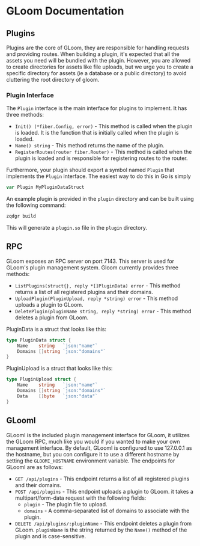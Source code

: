 # GLoom Documentation

## Plugins

Plugins are the core of GLoom, they are responsible for handling requests and providing routes. When building a plugin, it's expected that all the assets you need will be bundled with the plugin. However, you are allowed to create directories for assets like file uploads, but we urge you to create a specific directory for assets (ie a database or a public directory) to avoid cluttering the root directory of gloom.

### Plugin Interface

The `Plugin` interface is the main interface for plugins to implement. It has three methods:

- `Init() (*fiber.Config, error)` - This method is called when the plugin is loaded. It is the function that is initially called when the plugin is loaded.
- `Name() string` - This method returns the name of the plugin.
- `RegisterRoutes(router fiber.Router)` - This method is called when the plugin is loaded and is responsible for registering routes to the router.

Furthermore, your plugin should export a symbol named `Plugin` that implements the `Plugin` interface. The easiest way to do this in Go is simply

```go
var Plugin MyPluginDataStruct
```

An example plugin is provided in the `plugin` directory and can be built using the following command:

```bash
zqdgr build
```

This will generate a `plugin.so` file in the `plugin` directory.

## RPC

GLoom exposes an RPC server on port 7143. This server is used for GLoom's plugin management system. Gloom currently provides three methods:

- `ListPlugins(struct{}, reply *[]PluginData) error` - This method returns a list of all registered plugins and their domains.
- `UploadPlugin(PluginUpload, reply *string) error` - This method uploads a plugin to GLoom. 
- `DeletePlugin(pluginName string, reply *string) error` - This method deletes a plugin from GLoom.

PluginData is a struct that looks like this:

```go
type PluginData struct {
	Name    string   `json:"name"`
	Domains []string `json:"domains"`
}
```

PluginUpload is a struct that looks like this:

```go
type PluginUpload struct {
	Name    string   `json:"name"`
	Domains []string `json:"domains"`
	Data    []byte   `json:"data"`
}
```

## GLoomI

GLoomI is the included plugin management interface for GLoom, it utilizes the GLoom RPC, much like you would if you wanted to make your own management interface. By default, GLoomI is configured to use 127.0.0.1 as the hostname, but you con configure it to use a different hostname by setting the `GLOOMI_HOSTNAME` environment variable. The endpoints for GLoomI are as follows:

- `GET /api/plugins` - This endpoint returns a list of all registered plugins and their domains.
- `POST /api/plugins` - This endpoint uploads a plugin to GLoom. it takes a multipart/form-data request with the following fields:
  - `plugin` - The plugin file to upload.
  - `domains` - A comma-separated list of domains to associate with the plugin.
- `DELETE /api/plugins/:pluginName` - This endpoint deletes a plugin from GLoom. `pluginName` is the string returned by the `Name()` method of the plugin and is case-sensitive.

